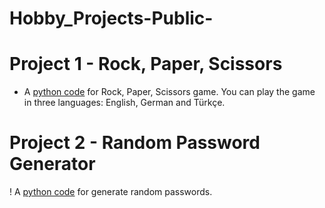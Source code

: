 # Hobby_Projects-Public-
# Project 1 - Rock, Paper, Scissors
* A [python code](https://github.com/MertKOCASAHAN/Hobby_Projects-Public-/blob/main/ROCK%20PAPER%20SC%C4%B0SSORS) for Rock, Paper, Scissors game. You can play the game in three languages: English, German and Türkçe.

# Project 2 - Random Password Generator
! A [python code](https://github.com/MertKOCASAHAN/Hobby_Projects-Public-/blob/main/Password%20Generator)  for generate random passwords.
